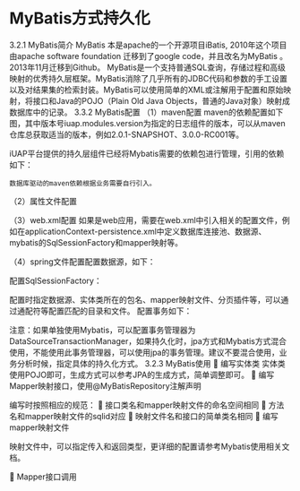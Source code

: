# MyBatis方式持久化

3.2.1 MyBatis简介
MyBatis 本是apache的一个开源项目iBatis, 2010年这个项目由apache software foundation 迁移到了google code，并且改名为MyBatis 。2013年11月迁移到Github。
MyBatis是一个支持普通SQL查询，存储过程和高级映射的优秀持久层框架。MyBatis消除了几乎所有的JDBC代码和参数的手工设置以及对结果集的检索封装。MyBatis可以使用简单的XML或注解用于配置和原始映射，将接口和Java的POJO（Plain Old Java Objects，普通的Java对象）映射成数据库中的记录。
3.3.2 MyBatis配置
（1）maven配置
maven的依赖配置如下图，其中版本号iuap.modules.version为指定的日志组件的版本，可以从maven仓库总获取适当的版本，例如2.0.1-SNAPSHOT、3.0.0-RC001等。
 
iUAP平台提供的持久层组件已经将Mybatis需要的依赖包进行管理，引用的依赖如下：
 
	数据库驱动的maven依赖根据业务需要自行引入。
（2）属性文件配置
 
（3）web.xml配置
如果是web应用，需要在web.xml中引入相关的配置文件，例如在applicationContext-persistence.xml中定义数据库连接池、数据源、mybatis的SqlSessionFactory和mapper映射等。
 

（4）spring文件配置配置数据源，如下：
 
配置SqlSessionFactory：
 
 
配置时指定数据源、实体类所在的包名、mapper映射文件、分页插件等，可以通过通配符等配置匹配的目录和文件。
配置事务如下：
 

 
注意：如果单独使用Mybatis，可以配置事务管理器为DataSourceTransactionManager，如果持久化时，jpa方式和Mybatis方式混合使用，不能使用此事务管理器，可以使用jpa的事务管理。建议不要混合使用，业务分析时候，指定具体的持久化方式。
3.2.3 MyBatis使用
	编写实体类
	实体类使用POJO即可，生成方式可以参考JPA的生成方式，简单调整即可。
	编写Mapper映射接口，使用@MyBatisRepository注解声明
 

编写时按照相应的规范：
	接口类名和mapper映射文件的命名空间相同
	方法名和mapper映射文件的sqlid对应
	映射文件名和接口的简单类名相同
	编写mapper映射文件 
 
映射文件中，可以指定传入和返回类型，更详细的配置请参考Mybatis使用相关文档。
 
	Mapper接口调用
 
